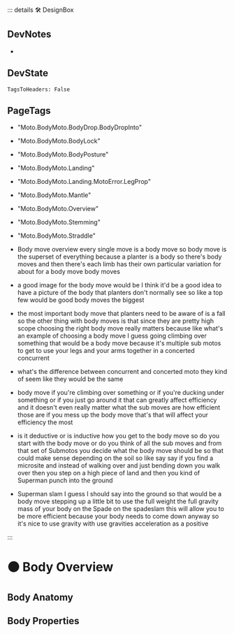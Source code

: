 ::: details 🛠 <dev>DesignBox</dev>

## DevNotes

-

## DevState

`TagsToHeaders: False`

<h2>PageTags</h2>


- "Moto.BodyMoto.BodyDrop.BodyDropInto"
- "Moto.BodyMoto.BodyLock"
- "Moto.BodyMoto.BodyPosture"
- "Moto.BodyMoto.Landing"
- "Moto.BodyMoto.Landing.MotoError.LegProp"
- "Moto.BodyMoto.Mantle"
- "Moto.BodyMoto.Overview"
- "Moto.BodyMoto.Stemming"
- "Moto.BodyMoto.Straddle"
- Body move overview every single move is a body move so body move is the superset of everything because a planter is a body so there's body moves and then there's each limb has their own particular variation for about for a body move body moves

-  a good image for the body move would be I think it'd be a good idea to have a picture of the body that planters don't normally see so like a top few would be good body moves the biggest 

- the most important body move that planters need to be aware of is a fall so the other thing with body moves is that since they are pretty high scope choosing the right body move really matters because like what's an example of choosing a body move I guess going climbing over something that would be a body move because it's multiple sub motos to get to use your legs and your arms together in a concerted concurrent 

-  what's the difference between concurrent and concerted moto they kind of seem like they would be the same 

- body move if you're climbing over something or if you're ducking under something or if you just go around it that can greatly affect efficiency and it doesn't even really matter what the sub moves are how efficient those are if you mess up the body move that's that will affect your efficiency the most

- is it deductive or is inductive how you get to the body move so do you start with the body move or do you think of all the sub moves and from that set of Submotos you decide what the body move should be so that could make sense depending on the soil so like say say if you find a microsite and instead of walking over and just bending down you walk over then you step on a high piece of land and then you kind of Superman punch into the ground 

- Superman slam I guess I should say into the ground so that would be a body move stepping up a little bit to use the full weight the full gravity mass of your body on the Spade on the spadeslam this will allow you to be more efficient because your body needs to come down anyway so it's nice to use gravity with use gravities acceleration as a positive

:::

# 🟠 <moto>Body Overview</moto>

## Body Anatomy

## Body Properties


